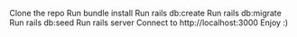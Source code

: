 Clone the repo
Run bundle install
Run rails db:create
Run rails db:migrate
Run rails db:seed
Run rails server
Connect to http://localhost:3000
Enjoy :)
